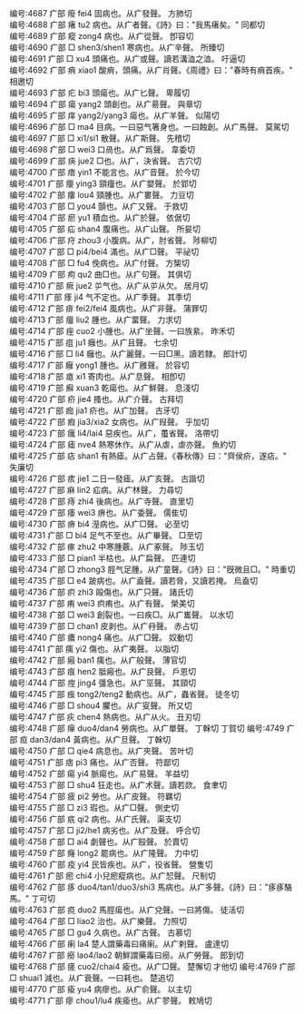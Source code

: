 <!-- { "loadSidebar": true } -->
编号:4687   疒部   癈   fei4   固病也。从疒發聲。   方肺切  
编号:4688   疒部   瘏   tu2   病也。从疒者聲。《詩》曰："我馬瘏矣。"   同都切  
编号:4689   疒部   瘲   zong4   病也。从疒從聲。   卽容切  
编号:4690   疒部   □   shen3/shen1   寒病也。从疒辛聲。   所臻切  
编号:4691   疒部   □   xu4   頭痛也。从疒或聲。讀若溝洫之洫。   吁逼切  
编号:4692   疒部   痟   xiao1   酸痟，頭痛。从疒肖聲。《周禮》曰："春時有痟首疾。"   相邀切  
编号:4693   疒部   疕   bi3   頭瘍也。从疒匕聲。   卑履切  
编号:4694   疒部   瘍   yang2   頭創也。从疒昜聲。   與章切  
编号:4695   疒部   痒   yang2/yang3   瘍也。从疒羊聲。   似陽切  
编号:4696   疒部   □   ma4   目病。一曰惡气箸身也。一曰蝕創。从疒馬聲。   莫駕切  
编号:4697   疒部   □   xi1/si1   散聲。从疒斯聲。   先稽切  
编号:4698   疒部   □   wei3   口咼也。从疒爲聲。   韋委切  
编号:4699   疒部   疦   jue2   □也。从疒，決省聲。   古穴切  
编号:4700   疒部   瘖   yin1   不能言也。从疒音聲。   於今切  
编号:4701   疒部   癭   ying3   頸癅也。从疒嬰聲。   於郢切  
编号:4702   疒部   瘻   lou4   頸腫也。从疒婁聲。   力豆切  
编号:4703   疒部   □   you4   顫也。从疒又聲。   于救切  
编号:4704   疒部   瘀   yu1   積血也。从疒於聲。   依倨切  
编号:4705   疒部   疝   shan4   腹痛也。从疒山聲。   所妟切  
编号:4706   疒部   疛   zhou3   小腹病。从疒，肘省聲。   陟柳切  
编号:4707   疒部   □   pi4/bei4   滿也。从疒□聲。   平祕切  
编号:4708   疒部   □   fu4   俛病也。从疒付聲。   方榘切  
编号:4709   疒部   痀   qu2   曲□也。从疒句聲。   其俱切  
编号:4710   疒部   瘚   jue2   屰气也。从疒从屰从欠。   居月切  
编号:4711   疒部   痵   ji4   气不定也。从疒季聲。   其季切  
编号:4712   疒部   痱   fei2/fei4   風病也。从疒非聲。   蒲罪切  
编号:4713   疒部   癅   liu2   腫也。从疒畱聲。   力求切  
编号:4714   疒部   痤   cuo2   小腫也。从疒坐聲。一曰族絫。   昨禾切  
编号:4715   疒部   疽   ju1   癰也。从疒且聲。   七余切  
编号:4716   疒部   □   li4   癰也。从疒麗聲。一曰□黑。讀若隸。   郎計切  
编号:4717   疒部   癰   yong1   腫也。从疒雝聲。   於容切  
编号:4718   疒部   瘜   xi1   寄肉也。从疒息聲。   相卽切  
编号:4719   疒部   癬   xuan3   乾瘍也。从疒鮮聲。   息淺切  
编号:4720   疒部   疥   jie4   搔也。从疒介聲。   古拜切  
编号:4721   疒部   痂   jia1   疥也。从疒加聲。   古牙切  
编号:4722   疒部   瘕   jia3/xia2   女病也。从疒叚聲。   乎加切  
编号:4723   疒部   癘   li4/lai4   惡疾也。从疒，蠆省聲。   洛帶切  
编号:4724   疒部   瘧   nve4   熱寒休作。从疒从虐，虐亦聲。   魚約切  
编号:4725   疒部   痁   shan1   有熱瘧。从疒占聲。《春秋傳》曰："齊侯疥，遂痁。"   失廉切  
编号:4726   疒部   痎   jie1   二日一發瘧。从疒亥聲。   古諧切  
编号:4727   疒部   痳   lin2   疝病。从疒林聲。   力尋切  
编号:4728   疒部   痔   zhi4   後病也。从疒寺聲。   直里切  
编号:4729   疒部   痿   wei3   痹也。从疒委聲。   儒隹切  
编号:4730   疒部   痹   bi4   溼病也。从疒□聲。   必至切  
编号:4731   疒部   □   bi4   足气不至也。从疒畢聲。   □至切  
编号:4732   疒部   瘃   zhu2   中寒腫覈。从疒豖聲。   陟玉切  
编号:4733   疒部   □   pian1   半枯也。从疒扁聲。   匹連切  
编号:4734   疒部   □   zhong3   脛气足腫。从疒童聲。《詩》曰："旣微且□。"   時重切  
编号:4735   疒部   □   e4   跛病也。从疒盍聲。讀若脅，又讀若掩。   烏盍切  
编号:4736   疒部   疻   zhi3   毆傷也。从疒只聲。   諸氏切  
编号:4737   疒部   痏   wei3   疻痏也。从疒有聲。   榮美切  
编号:4738   疒部   □   wei3   創裂也。一曰疾□。从疒巂聲。   以水切  
编号:4739   疒部   □   chan1   皮剥也。从疒冄聲。   赤占切  
编号:4740   疒部   癑   nong4   痛也。从疒□聲。   奴動切  
编号:4741   疒部   痍   yi2   傷也。从疒夷聲。   以脂切  
编号:4742   疒部   瘢   ban1   痍也。从疒般聲。   薄官切  
编号:4743   疒部   痕   hen2   胝瘢也。从疒艮聲。   戶恩切  
编号:4744   疒部   痙   jing4   彊急也。从疒巠聲。   其頸切  
编号:4745   疒部   痋   tong2/teng2   動病也。从疒，蟲省聲。   徒冬切  
编号:4746   疒部   □   shou4   臞也。从疒叜聲。   所又切  
编号:4747   疒部   疢   chen4   熱病也。从疒从火。   丑刃切  
编号:4748   疒部   癉   duo4/dan4   勞病也。从疒單聲。   丁榦切  丁賀切
编号:4749   疒部   疸   dan3/dan4   黃病也。从疒旦聲。   丁榦切  
编号:4750   疒部   □   qie4   病息也。从疒夾聲。   苦叶切  
编号:4751   疒部   痞   pi3   痛也。从疒否聲。   符鄙切  
编号:4752   疒部   痬   yi4   脈痬也。从疒易聲。   羊益切  
编号:4753   疒部   □   shu4   狂走也。从疒术聲。讀若欻。   食聿切  
编号:4754   疒部   疲   pi2   勞也。从疒皮聲。   符羈切  
编号:4755   疒部   □   zi3   瑕也。从疒□聲。   側史切  
编号:4756   疒部   疧   qi2   病也。从疒氏聲。   渠支切  
编号:4757   疒部   □   ji2/he1   病劣也。从疒及聲。   呼合切  
编号:4758   疒部   □   ai4   劇聲也。从疒殹聲。   於賣切  
编号:4759   疒部   癃   long2   罷病也。从疒隆聲。   力中切  
编号:4760   疒部   疫   yi4   民皆疾也。从疒，役省聲。   營隻切  
编号:4761   疒部   瘛   chi4   小兒瘛瘲病也。从疒恝聲。   尺制切  
编号:4762   疒部   痑   duo4/tan1/duo3/shi3   馬病也。从疒多聲。《詩》曰："痑痑駱馬。"   丁可切  
编号:4763   疒部   痥   duo2   馬脛瘍也。从疒兌聲。一曰將傷。   徒活切  
编号:4764   疒部   □   liao2   治也。从疒樂聲。   力照切  
编号:4765   疒部   □   gu4   久病也。从疒古聲。   古慕切  
编号:4766   疒部   瘌   la4   楚人謂藥毒曰痛瘌。从疒剌聲。   盧達切  
编号:4767   疒部   癆   lao4/lao2   朝鮮謂藥毒曰癆。从疒勞聲。   郎到切  
编号:4768   疒部   瘥   cuo2/chai4   瘉也。从疒□聲。   楚懈切  才他切
编号:4769   疒部   □   shuai1   減也。从疒衰聲。一曰耗也。   楚追切  
编号:4770   疒部   瘉   yu4   病瘳也。从疒俞聲。   以主切  
编号:4771   疒部   瘳   chou1/lu4   疾瘉也。从疒翏聲。   敕鳩切  
